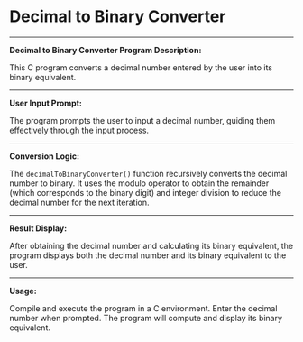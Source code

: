 # Decimal to Binary Converter

---------------------------------------------------
**Decimal to Binary Converter Program Description:**

This C program converts a decimal number entered by the user into its binary equivalent.

---------------------------------------------------
**User Input Prompt:**

The program prompts the user to input a decimal number, guiding them effectively through the input process.

---------------------------------------------------
**Conversion Logic:**

The `decimalToBinaryConverter()` function recursively converts the decimal number to binary. It uses the modulo operator to obtain the remainder (which corresponds to the binary digit) and integer division to reduce the decimal number for the next iteration.

---------------------------------------------------
**Result Display:**

After obtaining the decimal number and calculating its binary equivalent, the program displays both the decimal number and its binary equivalent to the user.

---------------------------------------------------
**Usage:**

Compile and execute the program in a C environment. Enter the decimal number when prompted. The program will compute and display its binary equivalent.
